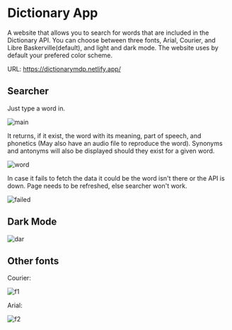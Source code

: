 # Dictionary App

A website that allows you to search for words that are included in the Dictionary API. You can choose between three fonts, Arial, Courier, and Libre Baskerville(default), and light and dark mode. The website uses by default your prefered color scheme.

URL: https://dictionarymdp.netlify.app/

## Searcher

Just type a word in.

![main](https://user-images.githubusercontent.com/97490087/215005458-7d9d2886-5fc2-46d1-a3c0-45c3075ae1a6.png)

It returns, if it exist, the word with its meaning, part of speech, and phonetics (May also have an audio file to reproduce the word). Synonyms and antonyms will also be displayed should they exist for a given word.

![word](https://user-images.githubusercontent.com/97490087/215005463-5eacb4b6-513c-4e1a-80c8-c91fa47a6d85.png)

In case it fails to fetch the data it could be the word isn't there or the API is down. Page needs to be refreshed, else searcher won't work.

![failed](https://user-images.githubusercontent.com/97490087/215005983-6189ce8c-f798-496e-a6f8-9adf0c6c6f7a.png)

## Dark Mode

![dar](https://user-images.githubusercontent.com/97490087/215006152-77a88368-6b63-43e6-ae74-633146950fd4.png)

## Other fonts

Courier:

![f1](https://user-images.githubusercontent.com/97490087/215006233-a174c64d-c544-4ca7-ae41-c2445a5b6180.png)

Arial:

![f2](https://user-images.githubusercontent.com/97490087/215006278-cdbe7626-6a2b-4efe-b22a-2923e78f7106.png)



